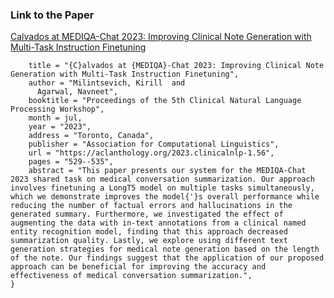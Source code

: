 ### Link to the Paper

[Calvados at MEDIQA-Chat 2023: Improving Clinical Note Generation with Multi-Task Instruction Finetuning](https://aclanthology.org/2023.clinicalnlp-1.56/)

```@inproceedings{milintsevich-agarwal-2023-calvados,
    title = "{C}alvados at {MEDIQA}-Chat 2023: Improving Clinical Note Generation with Multi-Task Instruction Finetuning",
    author = "Milintsevich, Kirill  and
      Agarwal, Navneet",
    booktitle = "Proceedings of the 5th Clinical Natural Language Processing Workshop",
    month = jul,
    year = "2023",
    address = "Toronto, Canada",
    publisher = "Association for Computational Linguistics",
    url = "https://aclanthology.org/2023.clinicalnlp-1.56",
    pages = "529--535",
    abstract = "This paper presents our system for the MEDIQA-Chat 2023 shared task on medical conversation summarization. Our approach involves finetuning a LongT5 model on multiple tasks simultaneously, which we demonstrate improves the model{'}s overall performance while reducing the number of factual errors and hallucinations in the generated summary. Furthermore, we investigated the effect of augmenting the data with in-text annotations from a clinical named entity recognition model, finding that this approach decreased summarization quality. Lastly, we explore using different text generation strategies for medical note generation based on the length of the note. Our findings suggest that the application of our proposed approach can be beneficial for improving the accuracy and effectiveness of medical conversation summarization.",
}
```
